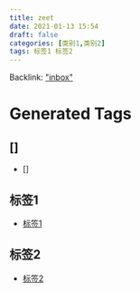 ```yaml
---
title: zeet
date: 2021-01-13 15:54
draft: false
categories: [类别1,类别2]
tags: 标签1 标签2
---
```


Backlink: ["inbox"](/inbox)






# Generated Tags

## []

- [[]](inbox#[])

## 标签1

- [标签1](zeet#标签1)

## 标签2

- [标签2](zeet#标签2)

